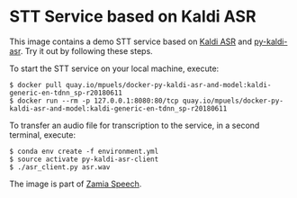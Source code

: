 # STT Service based on Kaldi ASR

This image contains a demo STT service based on
[Kaldi ASR](https://github.com/kaldi-asr/kaldi) and
[py-kaldi-asr](https://github.com/gooofy/py-kaldi-asr). Try it out by following
these steps.

To start the STT service on your local machine, execute:

    $ docker pull quay.io/mpuels/docker-py-kaldi-asr-and-model:kaldi-generic-en-tdnn_sp-r20180611
    $ docker run --rm -p 127.0.0.1:8080:80/tcp quay.io/mpuels/docker-py-kaldi-asr-and-model:kaldi-generic-en-tdnn_sp-r20180611

To transfer an audio file for transcription to the service, in a second
terminal, execute:

    $ conda env create -f environment.yml
    $ source activate py-kaldi-asr-client
    $ ./asr_client.py asr.wav

The image is part of [Zamia Speech](https://github.com/gooofy/zamia-speech).
